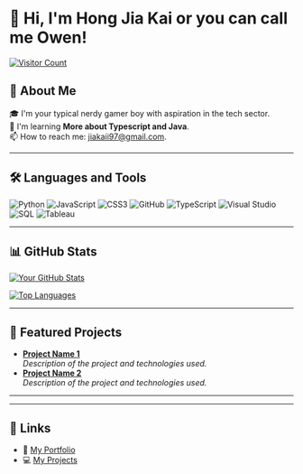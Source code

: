 # 👋 Hi, I'm Hong Jia Kai or you can call me Owen!

[![Visitor Count](https://komarev.com/ghpvc/?username=yourusername&color=blue&style=flat)](https://github.com/yourusername)

## 🚀 About Me
🎓 I'm your typical nerdy gamer boy with aspiration in the tech sector.<br/>
🌱 I'm learning **More about Typescript and Java**.  
📫 How to reach me: [jiakaii97@gmail.com](mailto:jiakaii97@gmail.com).

---

## 🛠️ Languages and Tools
![Python](https://img.shields.io/badge/-Python-3776AB?style=flat&logo=python&logoColor=white)
![JavaScript](https://img.shields.io/badge/-JavaScript-F7DF1E?style=flat&logo=javascript&logoColor=black)
![CSS3](https://img.shields.io/badge/-CSS3-1572B6?style=flat&logo=css3&logoColor=white)
![GitHub](https://img.shields.io/badge/-GitHub-181717?style=flat&logo=github&logoColor=white)
![TypeScript](https://img.shields.io/badge/-TypeScript-007ACC?style=flat&logo=typescript&logoColor=white)
![Visual Studio](https://img.shields.io/badge/-Visual%20Studio-5C2D91?style=flat&logo=visual-studio&logoColor=white)
![SQL](https://img.shields.io/badge/-SQL-CC2927?style=flat&logo=microsoft-sql-server&logoColor=white)
![Tableau](https://img.shields.io/badge/-Tableau-E97627?style=flat&logo=tableau&logoColor=white)



---

## 📊 GitHub Stats
[![Your GitHub Stats](https://github-readme-stats.vercel.app/api?username=yourusername&show_icons=true&theme=radical)](https://github.com/yourusername)

[![Top Languages](https://github-readme-stats.vercel.app/api/top-langs/?username=yourusername&layout=compact&theme=radical)](https://github.com/yourusername)

---

## 🌟 Featured Projects
- **[Project Name 1](link-to-project)**  
  _Description of the project and technologies used._
- **[Project Name 2](link-to-project)**  
  _Description of the project and technologies used._

---

---

## 🔗 Links
- 📂 [My Portfolio](https://yourportfolio.com)
- 💻 [My Projects](https://github.com/yourusername?tab=repositories)
